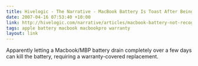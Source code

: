 ```yaml
---
title: Hivelogic - The Narrative - MacBook Battery Is Toast After Being Fully Drained
date: 2007-04-16 07:53:40 +10:00
link: http://hivelogic.com/narrative/articles/macbook-battery-not-recognized-after-being-fully-drained
tags: apple battery macbook macbookpro warranty
layout: link
---
```

Apparently letting a Macbook/MBP battery drain completely over a few days can kill the battery, requiring a warranty-covered replacement.
